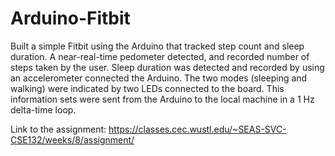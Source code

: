 # Arduino-Fitbit
Built a simple Fitbit using the Arduino that tracked step count and sleep duration. A near-real-time pedometer
detected, and recorded number of steps taken by the user. Sleep duration was detected and recorded by using an
accelerometer connected the Arduino. The two modes (sleeping and walking) were indicated by two LEDs connected
to the board. This information sets were sent from the Arduino to the local machine in a 1 Hz delta-time loop.

Link to the assignment: https://classes.cec.wustl.edu/~SEAS-SVC-CSE132/weeks/8/assignment/
